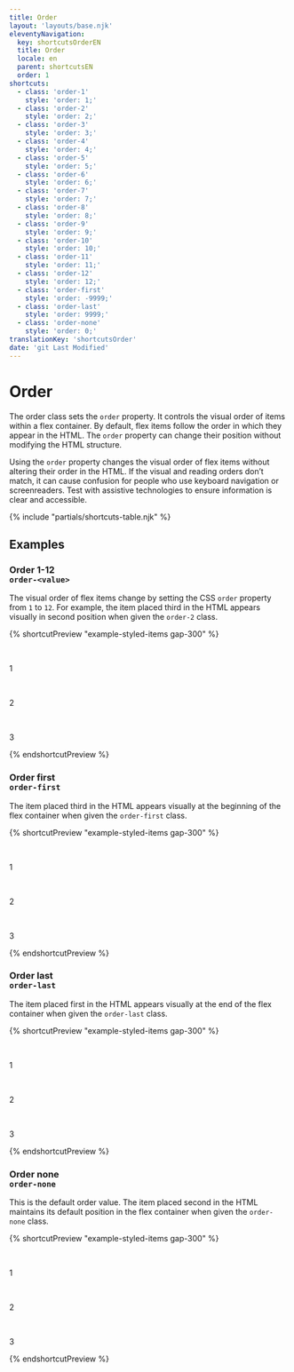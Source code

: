 ```yaml
---
title: Order
layout: 'layouts/base.njk'
eleventyNavigation:
  key: shortcutsOrderEN
  title: Order
  locale: en
  parent: shortcutsEN
  order: 1
shortcuts:
  - class: 'order-1'
    style: 'order: 1;'
  - class: 'order-2'
    style: 'order: 2;'
  - class: 'order-3'
    style: 'order: 3;'
  - class: 'order-4'
    style: 'order: 4;'
  - class: 'order-5'
    style: 'order: 5;'
  - class: 'order-6'
    style: 'order: 6;'
  - class: 'order-7'
    style: 'order: 7;'
  - class: 'order-8'
    style: 'order: 8;'
  - class: 'order-9'
    style: 'order: 9;'
  - class: 'order-10'
    style: 'order: 10;'
  - class: 'order-11'
    style: 'order: 11;'
  - class: 'order-12'
    style: 'order: 12;'
  - class: 'order-first'
    style: 'order: -9999;'
  - class: 'order-last'
    style: 'order: 9999;'
  - class: 'order-none'
    style: 'order: 0;'
translationKey: 'shortcutsOrder'
date: 'git Last Modified'
---
```


# Order

The order class sets the `order` property. It controls the visual order of items within a flex container. By default, flex items follow the order in which they appear in the HTML. The `order` property can change their position without modifying the HTML structure.

<gcds-notice type="warning" notice-title-tag="h2" notice-title="Use with caution">
  <gcds-text>Using the <code>order</code> property changes the visual order of flex items without altering their order in the HTML. If the visual and reading orders don’t match, it can cause confusion for people who use keyboard navigation or screenreaders. Test with assistive technologies to ensure information is clear and accessible.</gcds-text>
</gcds-notice>

{% include "partials/shortcuts-table.njk" %}

## Examples

### Order 1-12<br/>`order-<value>`

The visual order of flex items change by setting the CSS `order` property from `1` to `12`. For example, the item placed third in the HTML appears visually in second position when given the `order-2` class.

{% shortcutPreview "example-styled-items gap-300" %}

<div class="d-flex">
  <p class="order-1">1</p>
  <p class="order-3">2</p>
  <p class="order-2">3</p>
</div>
{% endshortcutPreview %}

### Order first<br/>`order-first`

The item placed third in the HTML appears visually at the beginning of the flex container when given the `order-first` class.

{% shortcutPreview "example-styled-items gap-300" %}

<div class="d-flex">
  <p>1</p>
  <p>2</p>
  <p class="order-first">3</p>
</div>
{% endshortcutPreview %}

### Order last<br/>`order-last`

The item placed first in the HTML appears visually at the end of the flex container when given the `order-last` class.

{% shortcutPreview "example-styled-items gap-300" %}

<div class="d-flex">
  <p class="order-last">1</p>
  <p>2</p>
  <p>3</p>
</div>
{% endshortcutPreview %}

### Order none<br/>`order-none`

This is the default order value. The item placed second in the HTML maintains its default position in the flex container when given the `order-none` class.

{% shortcutPreview "example-styled-items gap-300" %}

<div class="d-flex">
  <p>1</p>
  <p class="order-none">2</p>
  <p>3</p>
</div>
{% endshortcutPreview %}
